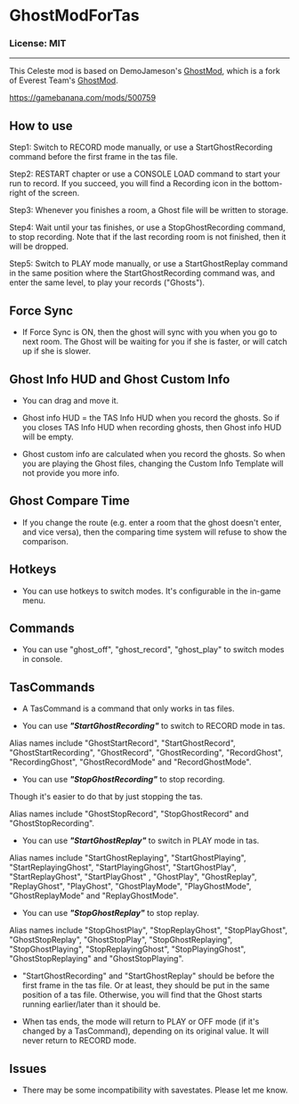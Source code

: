 # GhostModForTas

### License: MIT

----

This Celeste mod is based on DemoJameson's [GhostMod](https://github.com/DemoJameson/GhostMod), which is a fork of Everest Team's [GhostMod](https://github.com/EverestAPI/GhostMod).

https://gamebanana.com/mods/500759

## How to use

Step1: Switch to RECORD mode manually, or use a StartGhostRecording command before the first frame in the tas file.

Step2: RESTART chapter or use a CONSOLE LOAD command to start your run to record. If you succeed, you will find a Recording icon in the bottom-right of the screen.

Step3: Whenever you finishes a room, a Ghost file will be written to storage.

Step4: Wait until your tas finishes, or use a StopGhostRecording command, to stop recording. Note that if the last recording room is not finished, then it will be dropped.

Step5: Switch to PLAY mode manually, or use a StartGhostReplay command in the same position where the StartGhostRecording command was, and enter the same level, to play your records ("Ghosts").

## Force Sync

- If Force Sync is ON, then the ghost will sync with you when you go to next room. The Ghost will be waiting for you if she is faster, or will catch up if she is slower.

## Ghost Info HUD and Ghost Custom Info

- You can drag and move it.

- Ghost info HUD = the TAS Info HUD when you record the ghosts. So if you closes TAS Info HUD when recording ghosts, then Ghost info HUD will be empty.

- Ghost custom info are calculated when you record the ghosts. So when you are playing the Ghost files, changing the Custom Info Template will not provide you more info.

## Ghost Compare Time

- If you change the route (e.g. enter a room that the ghost doesn't enter, and vice versa), then the comparing time system will refuse to show the comparison.

## Hotkeys

- You can use hotkeys to switch modes. It's configurable in the in-game menu.

## Commands

- You can use "ghost_off", "ghost_record", "ghost_play" to switch modes in console.

## TasCommands

- A TasCommand is a command that only works in tas files.

- You can use ***"StartGhostRecording"*** to switch to RECORD mode in tas.

Alias names include "GhostStartRecord", "StartGhostRecord", "GhostStartRecording", "GhostRecord", "GhostRecording", "RecordGhost", "RecordingGhost", "GhostRecordMode" and "RecordGhostMode".

- You can use ***"StopGhostRecording"*** to stop recording.

Though it's easier to do that by just stopping the tas.

Alias names include "GhostStopRecord", "StopGhostRecord" and "GhostStopRecording".

- You can use ***"StartGhostReplay"*** to switch in PLAY mode in tas.

Alias names include "StartGhostReplaying", "StartGhostPlaying", "StartReplayingGhost", "StartPlayingGhost", "StartGhostPlay", "StartReplayGhost", "StartPlayGhost" , "GhostPlay", "GhostReplay", "ReplayGhost", "PlayGhost", "GhostPlayMode", "PlayGhostMode", "GhostReplayMode" and "ReplayGhostMode".

- You can use ***"StopGhostReplay"*** to stop replay.

Alias names include "StopGhostPlay", "StopReplayGhost", "StopPlayGhost", "GhostStopReplay", "GhostStopPlay", "StopGhostReplaying", "StopGhostPlaying", "StopReplayingGhost", "StopPlayingGhost", "GhostStopReplaying" and "GhostStopPlaying".

- "StartGhostRecording" and "StartGhostReplay" should be before the first frame in the tas file. Or at least, they should be put in the same position of a tas file. Otherwise, you will find that the Ghost starts running earlier/later than it should be.

- When tas ends, the mode will return to PLAY or OFF mode (if it's changed by a TasCommand), depending on its original value. It will never return to RECORD mode.

## Issues

- There may be some incompatibility with savestates. Please let me know.